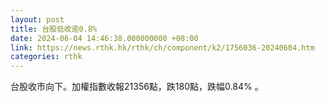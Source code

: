 ```yaml
---
layout: post
title: 台股低收逾0.8%
date: 2024-06-04 14:46:38.000000000 +08:00
link: https://news.rthk.hk/rthk/ch/component/k2/1756036-20240604.htm
categories: rthk
---
```


台股收市向下。加權指數收報21356點，跌180點，跌幅0.84% 。
